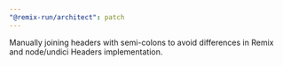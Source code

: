 ```yaml
---
"@remix-run/architect": patch
---
```


Manually joining headers with semi-colons to avoid differences in Remix and node/undici Headers implementation.
